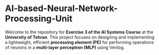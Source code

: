 # AI-based-Neural-Network-Processing-Unit
Welcome to the repository for **Exercise 3 of the AI Systems Course** at the **University of Tehran**.   This project focuses on designing and implementing a lightweight, efficient **processing element (PE)** for performing operations of neurons in a **multi-layer perceptron (MLP)** using Verilog.
